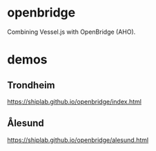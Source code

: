 # openbridge

Combining Vessel.js with OpenBridge (AHO).

# demos

## Trondheim
<https://shiplab.github.io/openbridge/index.html>

## Ålesund
<https://shiplab.github.io/openbridge/alesund.html>
